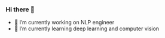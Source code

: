 ### Hi there 👋

<!--
**PolunLin/Polunlin** is a ✨ _special_ ✨ repository because its `README.md` (this file) appears on your GitHub profile.

Here are some ideas to get you started:-->

- 🔭 I’m currently working on NLP engineer
- 🌱 I’m currently learning deep learning and computer vision
<!--- 👯 I’m looking to collaborate on -->
<!-- 🤔 I’m looking for help with ...-->
<!--- 💬 Ask me about ...-->
<!-- 📫 How to reach me: ...-->
<!-- 😄 Pronouns: ...-->
<!--- ⚡ Fun fact: ...-->

